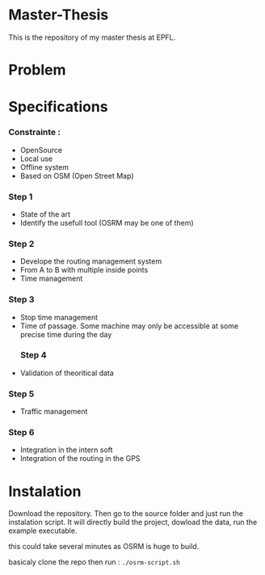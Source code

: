 # Master-Thesis

This is the repository of my master thesis at EPFL.

# Problem



# Specifications

### Constrainte :

-   OpenSource
-   Local use
-   Offline system
-   Based on OSM (Open Street Map)

### Step 1

-   State of the art
-   Identify the usefull tool (OSRM may be one of them)

### Step 2

-   Develope the routing management system
-   From A to B with multiple inside points
-   Time management

### Step 3

-   Stop time management
-   Time of passage.
       Some machine may only be accessible at some precise time during the day
    ### Step 4
-   Validation of theoritical data

### Step 5

-   Traffic management

### Step 6

-   Integration in the intern soft
-   Integration of the routing in the GPS

# Instalation

Download the repository. Then go to the source folder and just run the instalation script. It will directly build the project, dowload the data, run the example executable.

this could take several minutes as OSRM is huge to build.

basicaly clone the repo then run :
`./osrm-script.sh`
